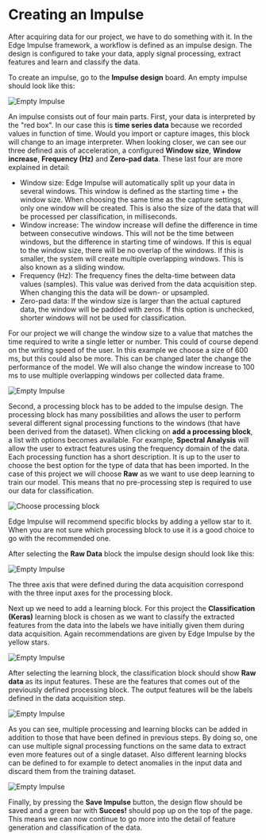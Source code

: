 # Creating an Impulse

After acquiring data for our project, we have to do something with it. In the Edge Impulse framework, a workflow is defined as an impulse design. The design is configured to take your data, apply signal processing, extract features and learn and classify the data.

To create an impulse, go to the **Impulse design** board. An empty impulse should look like this:

![Empty Impulse](img/ei_empty_impulse.png)

An impulse consists out of four main parts. First, your data is interpreted by the "red box". In our case this is **time series data** because we recorded values in function of time. Would you import or capture images, this block will change to an image interpreter. When looking closer, we can see our three defined axis of acceleration, a configured **Window size**, **Window increase**, **Frequency (Hz)** and **Zero-pad data**. These last four are more explained in detail:

- Window size: Edge Impulse will automatically split up your data in several windows. This window is defined as the starting time + the window size. When choosing the same time as the capture settings, only one window will be created. This is also the size of the data that will be processed per classification, in milliseconds.
- Window increase: The window increase will define the difference in time between consecutive windows. This will not be the time between windows, but the difference in starting time of windows. If this is equal to the window size, there will be no overlap of the windows. If this is smaller, the system will create multiple overlapping windows. This is also known as a sliding window.
- Frequency (Hz): The frequency fines the delta-time between data values (samples). This value was derived from the data acquisition step. When changing this the data will be down- or upsampled.
- Zero-pad data: If the window size is larger than the actual captured data, the window will be padded with zeros. If this option is unchecked, shorter windows will not be used for classification.

For our project we will change the window size to a value that matches the time required to write a single letter or number. This could of course depend on the writing speed of the user. In this example we choose a size of 600 ms, but this could also be more. This can be changed later the change the performance of the model. We will also change the window increase to 100 ms to use multiple overlapping windows per collected data frame.

![Empty Impulse](img/ei_changed_timings.png)

Second, a processing block has to be added to the impulse design. The processing block has many possibilities and allows the user to perform several different signal processing functions to the windows (that have been derived from the dataset). When clicking on **add a processing block**, a list with options becomes available. For example, **Spectral Analysis** will allow the user to extract features using the frequency domain of the data. Each processing function has a short description. It is up to the user to choose the best option for the type of data that has been imported. In the case of this project we will choose **Raw** as we want to use deep learning to train our model. This means that no pre-processing step is required to use our data for classification.

![Choose processing block](img/ei_add_processing_block.png)

Edge Impulse will recommend specific blocks by adding a yellow star to it. When you are not sure which processing block to use it is a good choice to go with the recommended one.

After selecting the **Raw Data** block the impulse design should look like this:

![Empty Impulse](img/ei_processing_block_data.png)

The three axis that were defined during the data acquisition correspond with the three input axes for the processing block.

Next up we need to add a learning block. For this project the **Classification (Keras)** learning block is chosen as we want to classify the extracted features from the data into the labels we have initially given them during data acquisition. Again recommendations are given by Edge Impulse by the yellow stars.

![Empty Impulse](img/ei_add_learning_block.png)

After selecting the learning block, the classification block should show **Raw data** as its input features. These are the features that comes out of the previously defined processing block. The output features will be the labels defined in the data acquisition step.

![Empty Impulse](img/ei_impulse_learning_type.png)

As you can see, multiple processing and learning blocks can be added in addition to those that have been defined in previous steps. By doing so, one can use multiple signal processing functions on the same data to extract even more features out of a single dataset. Also different learning blocks can be defined to for example to detect anomalies in the input data and discard them from the training dataset.

![Empty Impulse](img/ei_impulse_ready.png)

Finally, by pressing the **Save Impulse** button, the design flow should be saved and a green bar with **Succes!** should pop up on the top of the page. This means we can now continue to go more into the detail of feature generation and classification of the data.
